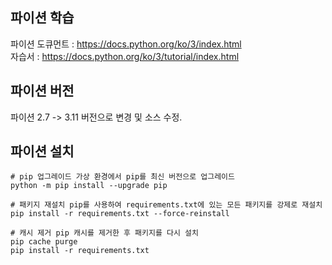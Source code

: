 ## 파이션 학습

파이션 도큐먼트 : https://docs.python.org/ko/3/index.html    
자습서 : https://docs.python.org/ko/3/tutorial/index.html      

## 파이션 버전

파이션 2.7 -> 3.11 버전으로 변경 및 소스 수정.  

## 파이션 설치  

```shell
# pip 업그레이드 가상 환경에서 pip를 최신 버전으로 업그레이드
python -m pip install --upgrade pip

# 패키지 재설치 pip를 사용하여 requirements.txt에 있는 모든 패키지를 강제로 재설치
pip install -r requirements.txt --force-reinstall

# 캐시 제거 pip 캐시를 제거한 후 패키지를 다시 설치
pip cache purge
pip install -r requirements.txt
```